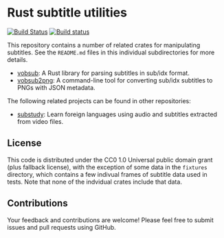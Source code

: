 # Rust subtitle utilities

[![Build Status](https://travis-ci.org/emk/subtitles-rs.svg?branch=master)](https://travis-ci.org/emk/subtitles-rs) [![Build status](https://ci.appveyor.com/api/projects/status/3hn8cwckcdhpcasm/branch/master?svg=true)](https://ci.appveyor.com/project/emk/subtitles-rs/branch/master)

This repository contains a number of related crates for manipulating
subtitles.  See the `README.md` files in this individual subdirectories for
more details.

- [vobsub][]: A Rust library for parsing subtitles in sub/idx format.
- [vobsub2png][]: A command-line tool for converting sub/idx subtitles to
  PNGs with JSON metadata.

The following related projects can be found in other repositories:

- [substudy][]: Learn foreign languages using audio and subtitles extracted
  from video files.

[vobsub]: ./vobsub/README.md
[vobsub2png]: ./vobsub2png/README.md
[substudy]: https://github.com/emk/substudy

## License

This code is distributed under the CC0 1.0 Universal public domain grant
(plus fallback license), with the exception of some data in the `fixtures`
directory, which contains a few indivual frames of subtitle data used in
tests.  Note that none of the indvidual crates include that data.

## Contributions

Your feedback and contributions are welcome!  Please feel free to submit
issues and pull requests using GitHub.
